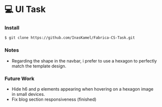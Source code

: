 # :computer: UI Task


### Install
```sh
$ git clone https://github.com/InasKamel/Fabrica-CS-Task.git
```

### Notes

  - Regarding the shape in the navbar, i prefer to use a hexagon to perfectly match the template design.

### Future Work
  - Hide h6 and p elements appearing when hovering on a hexagon image in small devices.
  - Fix blog section responsiveness (finished)
